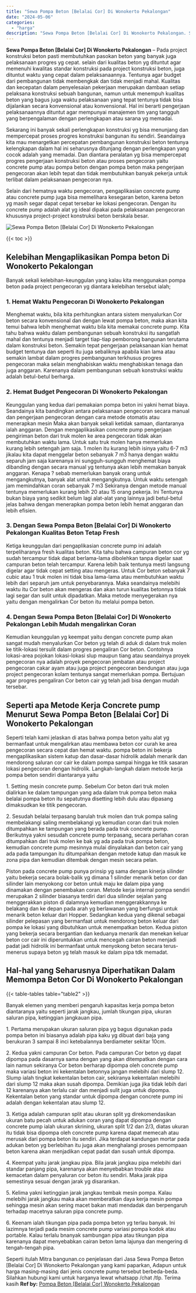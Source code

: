 ```yaml
---
title: "Sewa Pompa Beton [Belalai Cor] Di Wonokerto Pekalongan"
date: "2024-05-06"
categories: 
  - "harga"
description: "Sewa Pompa Beton [Belalai Cor] Di Wonokerto Pekalongan. Seperti itulah Mitra bangunan.co penjelasan dari Jasa Sewa Pompa Beton [Belalai Cor] Di Wonokerto P..."
---
```


**Sewa Pompa Beton \[Belalai Cor\] Di Wonokerto Pekalongan** – Pada project konstruksi beton pasti membutuhkan pasokan beton yang banyak juga pelaksanaan progres yg cepat. selain dari kualitas beton yg dituntut agar memenuhi kwalitas standar konstruksi pada project konstruksi beton, juga dituntut waktu yang cepat dalam pelaksanaannya. Tentunya agar budget dari pembangunan tidak membengkak dan tidak menjadi mahal. Kualitas dan kecepatan dalam penyelesaian pekerjaan merupakan dambaan setiap pelaksana konstruksi sebuah bangunan, namun untuk menempuh kualitas beton yang bagus juga waktu pelaksanaan yang tepat tentunya tidak bisa dijalankan secara konvensional atau konvensional. Hal ini berarti pengerjaan pelaksanaannya dituntut agar mempunyai manajemen tim yang tangguh yang berpengalaman dengan perlengkapan atau sarana yg memadai.

Sekarang ini banyak sekali perlengkapan konstruksi yg bisa menunjang dan mempercepat proses progres konstruksi bangunan itu sendiri. Seandainya kita mau menargetkan percepatan pembangunan konstruksi beton tentunya kelengkapan dalam hal ini seharusnya ditunjang dengan perlengkapan yang cocok adalah yang memadai. Dan diantara peralatan yg bisa mempercepat progres pengerjaan konstruksi beton atau proses pengecoran yaitu concrete pump atau pompa beton dengan pompa beton maka pengerjaan pengecoran akan lebih tepat dan tidak membutuhkan banyak pekerja untuk terlibat dalam pelaksanaan pengecoran nya.

Selain dari hematnya waktu pengecoran, pengaplikasian concrete pump atau concrete pump juga bisa memelihara kesegaran beton, karena beton yg masih segar dapat cepat tersebar ke lokasi pengecoran. Dengan itu concrete pump adalah alat yg ideal dipakai pada pelaksanaan pengecoran khususnya project-project konstruksi beton berskala besar.

![Sewa Pompa Beton [Belalai Cor] Di Wonokerto Pekalongan](/images/sewa-concrete-pump-14.png)

{{< toc >}}

## Kelebihan Mengaplikasikan Pompa beton Di Wonokerto Pekalongan

Banyak sekali kelebihan-keunggulan yang kalau kita menggunakan pompa beton pada project pengecoran yg diantara kelebihan tersebut ialah;

### 1\. Hemat Waktu Pengecoran Di Wonokerto Pekalongan

Menghemat waktu, bila kita perhitungkan antara sistem menyalurkan Cor beton secara konvensional dan dengan lewat pompa beton, maka akan kita temui bahwa lebih menghemat waktu bila kita memakai concrete pump. Kita tahu bahwa waktu dalam pembangunan sebuah konstruksi itu sangatlah mahal dan tentunya menjadi target tiap-tiap pemborong bangunan terutama dalam konstruksi beton. Semakin tepat pengerjaan pelaksanaan kian hemat budget tentunya dan seperti itu juga sebaliknya apabila kian lama atau semakin lambat dalam progres pembangunan terkhusus progres pengecoran maka selain menghabiskan waktu menghabiskan tenaga dan juga anggaran. Karenanya dalam pembangunan sebuah konstruksi waktu adalah betul-betul berharga.

### 2\. Hemat Budget Pengecoran Di Wonokerto Pekalongan

Keunggulan yang kedua dari pemakaian pompa beton ini yakni hemat biaya. Seandainya kita bandingkan antara pelaksanaan pengecoran secara manual dan pengerjaan pengecoran dengan cara metode otomatis atau menerapkan mesin Maka akan banyak sekali ketidak samaan, diantaranya ialah anggaran. Dengan mengaplikasikan concrete pump pengerjaan pengiriman beton dari truk molen ke area pengecoran tidak akan membutuhkan waktu lama. Untuk satu truk molen hanya memerlukan kurang lebih setengah jam saja. 1 molen itu kurang lebih isinya yaitu 6-7 m3 jikalau kita dapat menggelar beton sebanyak 7 m3 hanya dengan waktu separuh jam saja karenanya ini sungguh-sungguh menghemat biaya dibanding dengan secara manual yg tentunya akan lebih memakan banyak anggaran. Kenapa ? sebab memerlukan banyak orang untuk mengangkutnya, banyak alat untuk mengangkutnya. Untuk waktu setengah jam memindahkan coran sebanyak 7 m3 Sekiranya dengan metode manual tentunya memerlukan kurang lebih 20 atau 15 orang pekerja. Ini Tentunya bukan biaya yang sedikit belum lagi alat-alat yang lainnya jadi betul-betul jelas bahwa dengan menerapkan pompa beton lebih hemat anggaran dan lebih efisien.

### 3\. Dengan Sewa Pompa Beton \[Belalai Cor\] Di Wonokerto Pekalongan Kualitas Beton Tetap Fresh

Ketiga keunggulan dari pengaplikasian concrete pump ini adalah terpeliharanya fresh kualitas beton. Kita tahu bahwa campuran beton cor yg sudah tercampur tidak dapat berlama-lama dibolehkan tanpa digelar saat campuran beton telah tercampur. Karena lebih baik tentunya mesti langsung digelar agar tidak cepat setting atau mengeras. Untuk Cor beton sebanyak 7 cubic atau 1 truk molen ini tidak bisa lama-lama atau membutuhkan waktu lebih dari separuh jam untuk penyebarannya. Maka seandainya melebihi waktu itu Cor beton akan mengeras dan akan turun kualitas betonnya tidak lagi segar dan sulit untuk dipadatkan. Maka metode menyegerakan nya yaitu dengan mengalirkan Cor beton itu melalui pompa beton.

### 4\. Dengan Sewa Pompa Beton \[Belalai Cor\] Di Wonokerto Pekalongan Lebih Mudah mengalirkan Coran

Kemudian keunggulan yg keempat yaitu dengan concrete pump akan sangat mudah menyalurkan Cor beton yg telah di aduk di dalam truk molen ke titik-lokasi tersulit dalam progres pengaliran Cor beton. Contohnya lokasi-area pojokan lokasi-lokasi slup maupun tiang atau seandainya proyek pengecoran nya adalah proyek pengecoran jembatan atau project pengecoran cakar ayam atau juga project pengecoran bendungan atau juga project pengecoran kolam tentunya sangat memerlukan pompa. Bertujuan agar progres pengaliran Cor beton cair yg telah jadi bisa dengan mudah tersebar.

## Seperti apa Metode Kerja Concrete pump Menurut Sewa Pompa Beton \[Belalai Cor\] Di Wonokerto Pekalongan

Seperti telah kami jelaskan di atas bahwa pompa beton yaitu alat yg bermanfaat untuk mengalirkan atau membawa beton cor curah ke area pengecoran secara cepat dan hemat waktu. pompa beton ini bekerja mengaplikasikan sistem katup dan dasar-dasar hidrolik adalah menarik dan mendorong saluran cor cair ke dalam pompa sampai hingga ke titik sasaran lokasi pengecoran dengan hidrolik. Langkah-langkah dalam metode kerja pompa beton sendiri diantaranya yaitu

1\. Setting mesin concrete pump. Sebelum Cor beton dari truk molen dialirkan ke dalam tampungan yang ada dalam truk pompa beton maka belalai pompa beton itu sepatutnya disetting lebih dulu atau dipasang dimaksudkan ke titik pengecoran.

2\. Sesudah belalai terpasang barulah truk molen dan truk pompa saling membelakangi saling membelakangi yg kemudian coran dari truk molen ditumpahkan ke tampungan yang berada pada truk concrete pump. Berikutnya yakni sesudah concrete pump terpasang, secara perlahan coran ditumpahkan dari truk molen ke bak yg ada pada truk pompa beton, kemudian concrete pump mesinnya mulai dinyalakan dan beton cair yang ada pada tampungan itu ditumpahkan dengan metode katup dan masuk ke zona pipa dan kemudian ditembak dengan mesin secara pelan.

Piston pada concrete pump punya prinsip yg sama dengan kinerja silinder yaitu bekerja secara bolak-balik yg dimana 1 silinder menarik beton cor dan silinder lain menyokong cor beton untuk maju ke dalam pipa yang dinamakan dengan penembakan coran. Metode kerja internal pompa sendiri merupakan 2 silinder biasanya terdiri dari dua silinder sejalan yang menggerakkan piston di dalamnya kemudian menggerakkannya ke belakang dan ke depan pada arah yg berlawanan yang berfungsi untuk menarik beton keluar dari Hopper. Sedangkan kedua yang dikenal sebagai silinder pelepasan yang bermanfaat untuk mendorong beton keluar dari pompa ke lokasi yang dibutuhkan untuk menempatkan beton. Kedua piston yang bekerja secara bergantian dan keduanya menarik dan menekan keluar beton cor cair ini diperuntukkan untuk mencegah cairan beton menjadi padat jadi hidrolik ini bermanfaat untuk menyokong beton secara terus-menerus supaya beton yg telah masuk ke dalam pipa tdk memadat.

## Hal-hal yang Seharusnya Diperhatikan Dalam Memompa Beton Cor Di Wonokerto Pekalongan

{{< table-tables table="table2" >}}

Banyak elemen yang memberi pengaruh kapasitas kerja pompa beton diantaranya yaitu seperti jarak jangkau, jumlah tikungan pipa, ukuran saluran pipa, ketinggian jangkauan pipa.

1\. Pertama merupakan ukuran saluran pipa yg bagus digunakan pada pompa beton ini biasanya adalah pipa kaku yg dibuat dari baja yang berukuran 3 sampai 8 inci ketebalannya berdiameter sekitar 10cm.

2\. Kedua yakni campuran Cor beton. Pada campuran Cor beton yg dapat dipompa pada dasarnya sama dengan yang akan ditempatkan dengan cara lain namun sekiranya Cor beton berharap dipompa oleh concrete pump maka variasi beton ini kekentalan betonnya jangan melebihi dari slump 12. Slump ialah tingkat kekentalan beton cair, sekiranya kekentalan melebihi dari slump 12 maka akan susah dipompa. Demikian juga jika tidak lebih dari 12 karenanya akan terlalu cair dan menjadi sulit juga untuk dipompa. Kekentalan beton yang standar untuk dipompa dengan concrete pump ini adalah dengan kekentalan atau slump 12.

3\. Ketiga adalah campuran split atau ukuran split yg direkomendasikan ukuran batu pecah untuk adukan coran yang dapat dipompa dengan concrete pump ialah ukuran skrining, ukuran split 1/2 dan 2/3, diatas ukuran itu tidak bisa dipompa oleh concrete pump karena dapat memecah atau merusak dari pompa beton itu sendiri. Jika terdapat kandungan mortar pada adukan beton yg berlebihan itu juga akan menghalangi proses pemompaan beton karena akan menjadikan cepat padat dan susah untuk dipompa.

4\. Keempat yaitu jarak jangkau pipa. Bila jarak jangkau pipa melebihi dari standar panjang pipa, karenanya akan menyebabkan trouble atau kemacetan dalam penyaluran cor beton itu sendiri. Maka jarak pipa semestinya sesuai dengan jarak yg disarankan.

5\. Kelima yakni ketinggian jarak jangkau tembak mesin pompa. Kalau melebihi jarak jangkau maka akan memberatkan daya kerja mesin pompa sehingga mesin akan sering macet bakan mati mendadak dan berpengaruh terhadap macetnya saluran pipa concrete pump.

6\. Keenam ialah tikungan pipa pada pompa beton yg terlau banyak. Ini lazimnya terjadi pada mesim concrete pump variasi pompa kodok atau portable. Kalau terlalu bnanyak sambungan pipa atau tikungan pipa karenanya dapat menyebabkan cairan beton lama lajunya dan mengering di tengah-tengah pipa.

Seperti itulah Mitra bangunan.co penjelasan dari Jasa Sewa Pompa Beton \[Belalai Cor\] Di Wonokerto Pekalongan yang kami paparkan, Adapun untuk harga masing-masing dari jenis concrete pump tersebut berbeda-beda. Silahkan hubungi kami untuk harganya lewat whatsapp /chat /tlp. Terima kasih
**Ref by:** [Pompa Beton [Belalai Cor] Wonokerto Pekalongan](https://id.wikipedia.org/wiki/Pompa)
